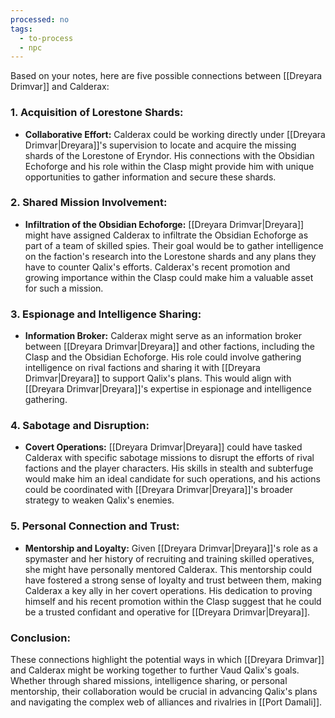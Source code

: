```yaml
---
processed: no
tags:
  - to-process
  - npc
---
```

Based on your notes, here are five possible connections between [[Dreyara Drimvar]] and Calderax:
### 1. **Acquisition of Lorestone Shards:**
- **Collaborative Effort:** Calderax could be working directly under [[Dreyara Drimvar|Dreyara]]'s supervision to locate and acquire the missing shards of the Lorestone of Eryndor. His connections with the Obsidian Echoforge and his role within the Clasp might provide him with unique opportunities to gather information and secure these shards.
### 2. **Shared Mission Involvement:**
- **Infiltration of the Obsidian Echoforge:** [[Dreyara Drimvar|Dreyara]] might have assigned Calderax to infiltrate the Obsidian Echoforge as part of a team of skilled spies. Their goal would be to gather intelligence on the faction's research into the Lorestone shards and any plans they have to counter Qalix's efforts. Calderax's recent promotion and growing importance within the Clasp could make him a valuable asset for such a mission.
### 3. **Espionage and Intelligence Sharing:**
- **Information Broker:** Calderax might serve as an information broker between [[Dreyara Drimvar|Dreyara]] and other factions, including the Clasp and the Obsidian Echoforge. His role could involve gathering intelligence on rival factions and sharing it with [[Dreyara Drimvar|Dreyara]] to support Qalix's plans. This would align with [[Dreyara Drimvar|Dreyara]]'s expertise in espionage and intelligence gathering.
### 4. **Sabotage and Disruption:**
- **Covert Operations:** [[Dreyara Drimvar|Dreyara]] could have tasked Calderax with specific sabotage missions to disrupt the efforts of rival factions and the player characters. His skills in stealth and subterfuge would make him an ideal candidate for such operations, and his actions could be coordinated with [[Dreyara Drimvar|Dreyara]]'s broader strategy to weaken Qalix's enemies.
### 5. **Personal Connection and Trust:**
- **Mentorship and Loyalty:** Given [[Dreyara Drimvar|Dreyara]]'s role as a spymaster and her history of recruiting and training skilled operatives, she might have personally mentored Calderax. This mentorship could have fostered a strong sense of loyalty and trust between them, making Calderax a key ally in her covert operations. His dedication to proving himself and his recent promotion within the Clasp suggest that he could be a trusted confidant and operative for [[Dreyara Drimvar|Dreyara]].
### Conclusion:
These connections highlight the potential ways in which [[Dreyara Drimvar]] and Calderax might be working together to further Vaud Qalix's goals. Whether through shared missions, intelligence sharing, or personal mentorship, their collaboration would be crucial in advancing Qalix's plans and navigating the complex web of alliances and rivalries in [[Port Damali]].
